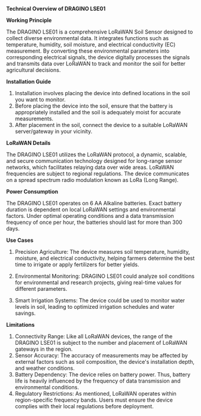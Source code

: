 **Technical Overview of DRAGINO LSE01**

**Working Principle**

The DRAGINO LSE01 is a comprehensive LoRaWAN Soil Sensor designed to collect diverse environmental data. It integrates functions such as temperature, humidity, soil moisture, and electrical conductivity (EC) measurement. By converting these environmental parameters into corresponding electrical signals, the device digitally processes the signals and transmits data over LoRaWAN to track and monitor the soil for better agricultural decisions.

**Installation Guide**

1. Installation involves placing the device into defined locations in the soil you want to monitor.
2. Before placing the device into the soil, ensure that the battery is appropriately installed and the soil is adequately moist for accurate measurements.
3. After placement in the soil, connect the device to a suitable LoRaWAN server/gateway in your vicinity.

**LoRaWAN Details**

The DRAGINO LSE01 utilizes the LoRaWAN protocol, a dynamic, scalable, and secure communication technology designed for long-range sensor networks, which facilitates relaying data over wide areas. LoRaWAN frequencies are subject to regional regulations. The device communicates on a spread spectrum radio modulation known as LoRa (Long Range).

**Power Consumption**

The DRAGINO LSE01 operates on 6 AA Alkaline batteries. Exact battery duration is dependent on local LoRaWAN settings and environmental factors. Under optimal operating conditions and a data transmission frequency of once per hour, the batteries should last for more than 300 days.

**Use Cases**

1. Precision Agriculture: The device measures soil temperature, humidity, moisture, and electrical conductivity, helping farmers determine the best time to irrigate or apply fertilizers for better yields.

2. Environmental Monitoring: DRAGINO LSE01 could analyze soil conditions for environmental and research projects, giving real-time values for different parameters.

3. Smart Irrigation Systems: The device could be used to monitor water levels in soil, leading to optimized irrigation schedules and water savings.

**Limitations**

1. Connectivity Range: Like all LoRaWAN devices, the range of the DRAGINO LSE01 is subject to the number and placement of LoRaWAN gateways in the region.
2. Sensor Accuracy: The accuracy of measurements may be affected by external factors such as soil composition, the device's installation depth, and weather conditions.
3. Battery Dependency: The device relies on battery power. Thus, battery life is heavily influenced by the frequency of data transmission and environmental conditions.
4. Regulatory Restrictions: As mentioned, LoRaWAN operates within region-specific frequency bands. Users must ensure the device complies with their local regulations before deployment.